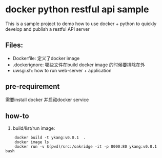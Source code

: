 # docker python restful api sample

This is a sample project to demo how to use docker + python to quickly develop and publish a restful API server

## Files:
- Dockerfile: 定义了docker image
- .dockerignore: 哪些文件在build docker image 的时候要排除在外
- uwsgi.sh: how to run web-server + application

## pre-requirement
需要install docker 并启动docker service

## how-to
1. build/list/run image:
```shell
    docker build -t ykang:v0.0.1  .
    docker image ls
    docker run -v $(pwd)/src:/oakridge -it -p 8000:80 ykang:v0.0.1 bash
```
